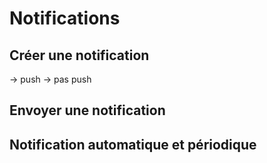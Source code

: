  # Notifications
 
## Créer une notification

→ push
→ pas push

## Envoyer une notification

## Notification automatique et périodique








